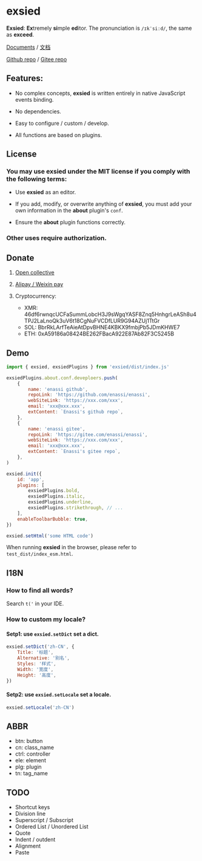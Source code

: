 # exsied

**Exsied**: **Ex**tremely **si**mple **ed**itor. The pronunciation is `/ɪkˈsiːd/`, the same as **exceed**.

[Documents](https://enassi.github.io/enassi-docs/en/exsied/about/) / [文档](https://enassi.github.io/enassi-docs/zh-cn/exsied/about/)

[Github repo](https://github.com/exsied/exsied) / [Gitee repo](https://gitee.com/exsied/exsied)

## Features:

- No complex concepts, **exsied** is written entirely in native JavaScript events binding.

- No dependencies.

- Easy to configure / custom / develop.

- All functions are based on plugins.

## License

### You may use exsied under the MIT license if you comply with the following terms:

- Use **exsied** as an editor.

- If you add, modify, or overwrite anything of **exsied**, you must add your own information in the **about** plugin's `conf`.

- Ensure the **about** plugin functions correctly.

### Other uses require authorization.

## Donate

1. [Open collective](https://opencollective.com/enassi)

2. [Alipay / Weixin pay](https://github.com/newproplus)

3. Cryptocurrency:

   - XMR: 46df6rwnqcUCFaSummLobcH3J9sWgqYASF8Znq5HnhgrLeASh8u4TPJ2LaLnoQk3uV6t18CgNuFVCDfLUR9G94AZUj1TtGr
   - SOL: BbrRkLArfTeAieAtDpvBHNE4KBKX9fmbjPb5JDmKHWE7
   - ETH: 0xA59186a08424BE262FBacA922E87Ab82F3C5245B

## Demo

```js
import { exsied, exsiedPlugins } from 'exsied/dist/index.js'

exsiedPlugins.about.conf.deveploers.push(
	{
		name: 'enassi github',
		repoLink: 'https://github.com/enassi/enassi',
		webSiteLink: 'https://xxx.com/xxx',
		email: 'xxx@xxx.xxx',
		extContent: `Enassi's github repo`,
	},
	{
		name: 'enassi gitee',
		repoLink: 'https://gitee.com/enassi/enassi',
		webSiteLink: 'https://xxx.com/xxx',
		email: 'xxx@xxx.xxx',
		extContent: `Enassi's gitee repo`,
	},
)

exsied.init({
	id: 'app',
	plugins: [
		exsiedPlugins.bold,
		exsiedPlugins.italic,
		exsiedPlugins.underline,
		exsiedPlugins.strikethrough, // ...
	],
	enableToolbarBubble: true,
})

exsied.setHtml('some HTML code')
```

When running **exsied** in the browser, please refer to `test_dist/index_esm.html`.

## I18N

### How to find all words?

Search `t('` in your IDE.

### How to custom my locale?

#### Setp1: use `exsied.setDict` set a dict.

```js
exsied.setDict('zh-CN', {
	Title: '标题',
	Alternative: '别名',
	Styles: '样式',
	Width: '宽度',
	Height: '高度',
})
```

#### Setp2: use `exsied.setLocale` set a locale.

```js
exsied.setLocale('zh-CN')
```

## ABBR

- btn: button
- cn: class_name
- ctrl: controller
- ele: element
- plg: plugin
- tn: tag_name

## TODO

- Shortcut keys
- Division line
- Superscript / Subscript
- Ordered List / Unordered List
- Quote
- Indent / outdent
- Alignment
- Paste
